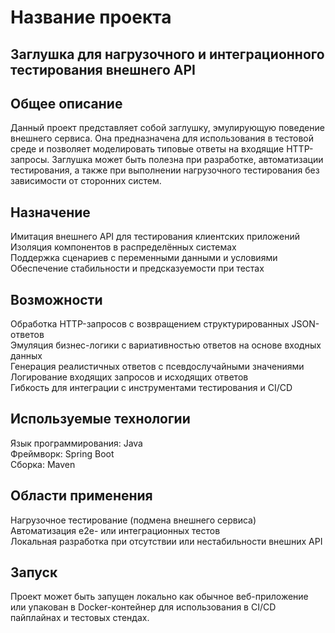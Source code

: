 # Название проекта

## Заглушка для нагрузочного и интеграционного тестирования внешнего API

## Общее описание

Данный проект представляет собой заглушку, эмулирующую поведение внешнего сервиса. Она предназначена для использования в тестовой среде и позволяет моделировать типовые ответы на входящие HTTP-запросы. Заглушка может быть полезна при разработке, автоматизации тестирования, а также при выполнении нагрузочного тестирования без зависимости от сторонних систем.

## Назначение

Имитация внешнего API для тестирования клиентских приложений  
Изоляция компонентов в распределённых системах  
Поддержка сценариев с переменными данными и условиями  
Обеспечение стабильности и предсказуемости при тестах

## Возможности

Обработка HTTP-запросов с возвращением структурированных JSON-ответов  
Эмуляция бизнес-логики с вариативностью ответов на основе входных данных  
Генерация реалистичных ответов с псевдослучайными значениями  
Логирование входящих запросов и исходящих ответов  
Гибкость для интеграции с инструментами тестирования и CI/CD

## Используемые технологии

Язык программирования: Java  
Фреймворк: Spring Boot  
Сборка: Maven

## Области применения

Нагрузочное тестирование (подмена внешнего сервиса)  
Автоматизация e2e- или интеграционных тестов  
Локальная разработка при отсутствии или нестабильности внешних API

## Запуск

Проект может быть запущен локально как обычное веб-приложение или упакован в Docker-контейнер для использования в CI/CD пайплайнах и тестовых стендах.

